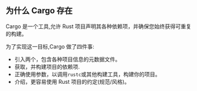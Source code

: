 ## 为什么 Cargo 存在

Cargo 是一个工具,允许 Rust 项目声明其各种依赖项，并确保您始终获得可重复的构建。

为了实现这一目标,Cargo 做了四件事:

- 引入两个，包含各种项目信息的元数据文件。
- 获取，并构建项目的依赖项.
- 正确使用参数，以调用`rustc`或其他构建工具，构建你的项目。
- 介绍，更容易使用 Rust 项目的约定(规范/风格)。

